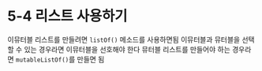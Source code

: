 # 5-4 리스트 사용하기

이뮤터블 리스트를 만들려면 `listOf()` 메소드를 사용하면됨
이뮤터블과 뮤터블을 선택할 수 있는 경우라면 이뮤터블을 선호해야 한다
뮤터블 리스트를 만들어야 하는 경우라면 `mutableListOf()`를 만들면 됨